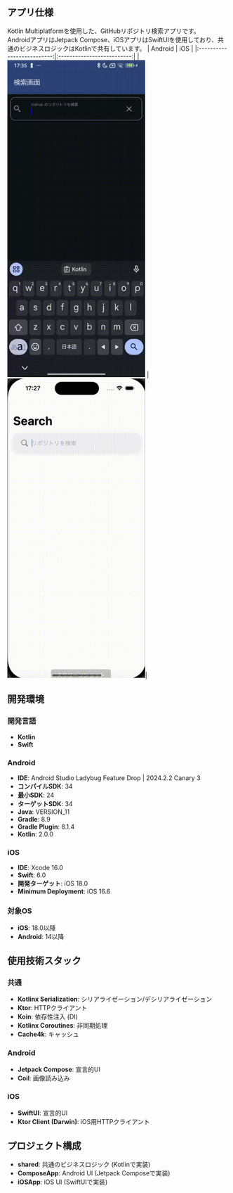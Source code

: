 ## アプリ仕様

Kotlin Multiplatformを使用した、GitHubリポジトリ検索アプリです。</br>
AndroidアプリはJetpack Compose、iOSアプリはSwiftUIを使用しており、共通のビジネスロジックはKotlinで共有しています。
|           Android         |           iOS           |
|:--------------------------:|:--------------------------:|
| <img src="app_android.gif" width="314" alt="アプリのデモ動画"> | <img src="app_ios.gif" width="314" alt="アプリのデモ動画">|

## 開発環境

### 開発言語

- **Kotlin**
- **Swift**

### Android

- **IDE**: Android Studio Ladybug Feature Drop | 2024.2.2 Canary 3
- **コンパイルSDK**: 34
- **最小SDK**: 24
- **ターゲットSDK**: 34
- **Java**: VERSION_11
- **Gradle**: 8.9
- **Gradle Plugin**: 8.1.4
- **Kotlin**: 2.0.0

### iOS

- **IDE**: Xcode 16.0
- **Swift**: 6.0
- **開発ターゲット**: iOS 18.0
- **Minimum Deployment**: iOS 16.6

### 対象OS

- **iOS**: 18.0以降
- **Android**: 14以降

## 使用技術スタック

### 共通

- **Kotlinx Serialization**: シリアライゼーション/デシリアライゼーション
- **Ktor**: HTTPクライアント
- **Koin**: 依存性注入 (DI)
- **Kotlinx Coroutines**: 非同期処理
- **Cache4k**: キャッシュ

### Android

- **Jetpack Compose**: 宣言的UI
- **Coil**: 画像読み込み

### iOS

- **SwiftUI**: 宣言的UI
- **Ktor Client (Darwin)**: iOS用HTTPクライアント

## プロジェクト構成

- **shared**: 共通のビジネスロジック (Kotlinで実装)
- **ComposeApp**: Android UI (Jetpack Composeで実装)
- **iOSApp**: iOS UI (SwiftUIで実装)
